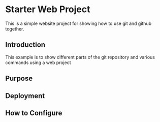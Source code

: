 # Starter Web Project 

This is a simple website project for showing how to use git and github together.

## Introduction

This example is to show different parts of the git repository and various commands using a web project


## Purpose

## Deployment

## How to Configure
